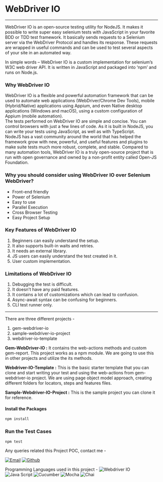 # WebDriver IO
---
WebDriver IO is an open-source testing utility for NodeJS. It makes it possible to write super easy selenium tests with JavaScript in your favorite BDD or TDD test framework. It basically sends requests to a Selenium server via the WebDriver Protocol and handles its response. These requests are wrapped in useful commands and can be used to test several aspects of your site in an automated way. 

In simple words – WebDriver IO is a custom implementation for selenium’s W3C web driver API. It is written in JavaScript and packaged into ‘npm’ and runs on Node.js.

### Why WebDriver IO
WebDriver IO is a flexible and powerful automation framework that can be used to automate web applications (WebDriver/Chrome Dev Tools), mobile (Hybrid/Native) applications using Appium, and even Native desktop applications (Windows and macOS), using a custom configuration of Appium (mobile automation).  
The tests performed on WebDriver IO are simple and concise. You can control browsers with just a few lines of code. As it is built in NodeJS, you can write your tests using JavaScript, as well as with TypeScript.  
NodeJS has a vast community around the world that has helped the framework grow with new, powerful, and useful features and plugins to make suite tests much more robust, complete, and stable. Compared to many automation tools, WebDriver IO is a truly open-source project that is run with open governance and owned by a non-profit entity called Open-JS Foundation.  

### Why you should consider using WebDriver IO over Selenium WebDriver? 
- Front-end friendly
- Power of Selenium
- Easy to use
- Parallel Execution
- Cross Browser Testing
- Easy Project Setup

### Key Features of WebDriver IO
1. Beginners can easily understand the setup. 
2. It also supports built-in waits and retries. 
3. It needs an external library. 
4. JS users can easily understand the test created in it. 
5. User custom implementation. 

### Limitations of WebDriver IO
1. Debugging the test is difficult. 
2. It doesn’t have any paid features. 
3. It contains a lot of customizations which can lead to confusion. 
4. Async-await syntax can be confusing for beginners. 
5. CLI test runner only.

---
There are three different projects -
1. gem-webdriver-io
2. sample-webdriver-io-project
3. webdriver-io-template

**Gem-WebDriver-IO :** It contains the web-actions methods and custom gem-report. This project works as a npm module. We are going to use this in other projects and utilize the its methods.

**Webdriver-IO-Template :** This is the basic starter template that you can clone and start writing your test and using the web-actions from gem-webdriver-io project. We are using page object model approach, creating different folders for locators, steps and features files.

**Sample-Webdriver-IO-Project :** This is the sample project you can clone it for reference.

#### Install the Packages
``` bash
npm install
```

### Run the Test Cases
``` bash
npm test
```

Any queries related this Project POC, contact me -

[![Email](https://img.shields.io/badge/shubham_kumar-%230077B5.svg?logo=gmail&logoColor=white)](mailto:shubham.kumar@geminisolutions.com) [![Github](https://img.shields.io/badge/Github-100000.svg?logo=Github&logoColor=white)](https://github.com/shubhamkgupta14)

Programming Languages used in this project -
![Webdriver IO](https://img.shields.io/badge/webdriver_io-DE5406.svg?style=for-the-badge&logo=webdriverio&logoColor=white) ![Java Script](https://img.shields.io/badge/TypeScript-007ACC?style=for-the-badge&logo=typescript&logoColor=white) ![Cucumber](https://img.shields.io/badge/cucumber-07C160?style=for-the-badge&logo=cucumber&logoColor=white) ![Mocha](https://img.shields.io/badge/Mocha-8D6748.svg?style=for-the-badge&logo=mocha&logoColor=white) ![Chai](https://img.shields.io/badge/chai-A30701?style=for-the-badge&logo=chai&logoColor=white)

